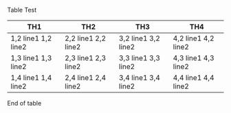 Table Test

| TH1                 | TH2                 | TH3                 | TH4                 |
| ------------------- | ------------------- | ------------------- | ------------------- |
| 1,2 line1 1,2 line2 | 2,2 line1 2,2 line2 | 3,2 line1 3,2 line2 | 4,2 line1 4,2 line2 |
| 1,3 line1 1,3 line2 | 2,3 line1 2,3 line2 | 3,3 line1 3,3 line2 | 4,3 line1 4,3 line2 |
| 1,4 line1 1,4 line2 | 2,4 line1 2,4 line2 | 3,4 line1 3,4 line2 | 4,4 line1 4,4 line2 |

End of table
